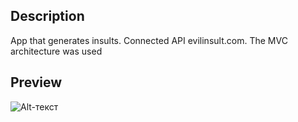 ## Description
App that generates insults. Connected API evilinsult.com. The MVC architecture was used

## Preview
![Alt-текст](https://igofro.ru/image/EvilInsultGenerator.gif "Орк")
